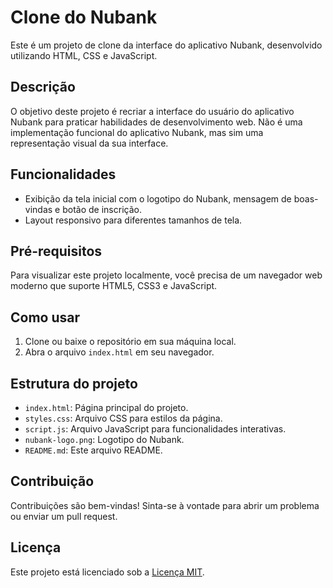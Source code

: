 
# Clone do Nubank

Este é um projeto de clone da interface do aplicativo Nubank, desenvolvido utilizando HTML, CSS e JavaScript.

## Descrição

O objetivo deste projeto é recriar a interface do usuário do aplicativo Nubank para praticar habilidades de desenvolvimento web. Não é uma implementação funcional do aplicativo Nubank, mas sim uma representação visual da sua interface.

## Funcionalidades

- Exibição da tela inicial com o logotipo do Nubank, mensagem de boas-vindas e botão de inscrição.
- Layout responsivo para diferentes tamanhos de tela.

## Pré-requisitos

Para visualizar este projeto localmente, você precisa de um navegador web moderno que suporte HTML5, CSS3 e JavaScript.

## Como usar

1. Clone ou baixe o repositório em sua máquina local.
2. Abra o arquivo `index.html` em seu navegador.

## Estrutura do projeto


- `index.html`: Página principal do projeto.
- `styles.css`: Arquivo CSS para estilos da página.
- `script.js`: Arquivo JavaScript para funcionalidades interativas.
- `nubank-logo.png`: Logotipo do Nubank.
- `README.md`: Este arquivo README.

## Contribuição

Contribuições são bem-vindas! Sinta-se à vontade para abrir um problema ou enviar um pull request.

## Licença

Este projeto está licenciado sob a [Licença MIT](https://opensource.org/licenses/MIT).
